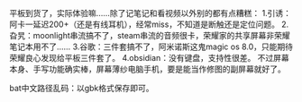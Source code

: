 平板到货了，实际体验嘛……除了记笔记和看视频以外别的都有点糟糕：
1.引诱：阿卡一延迟200+（还是有线耳机），经常miss，不知道是断触还是定位问题。
2.旮旯：moonlight串流搞不了，steam串流的音频很卡，荣耀家的共享屏幕非荣耀笔记本用不了……
3.谷歌：三件套搞不了，阿米诺斯这鬼magic os 8.0，只能期待荣耀良心发现给平板三件套了。
4.obsidian：没有键盘，支持性很差。
不过屏幕本身、手写功能确实棒，屏幕薄纱电脑手机，要是能当作修图的副屏幕就好了。

bat中文路径乱码：以gbk格式保存即可。
